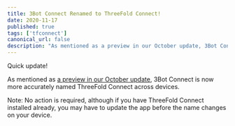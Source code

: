 ```yaml
---
title: 3Bot Connect Renamed to ThreeFold Connect!
date: 2020-11-17
published: true
tags: ['tfconnect']
canonical_url: false
description: "As mentioned as a preview in our October update, 3Bot Connect is now more accurately named ThreeFold Connect across devices."
---
```


Quick update!

As mentioned as [a preview in our October update](https://wiki.threefold.io/#/threefold_update_oct2020?id=_3bot-connect-app-updates-coming-in-november), 3Bot Connect is now more accurately named ThreeFold Connect across devices.

Note: No action is required, although if you have ThreeFold Connect installed already, you may have to update the app before the name changes on your device.
